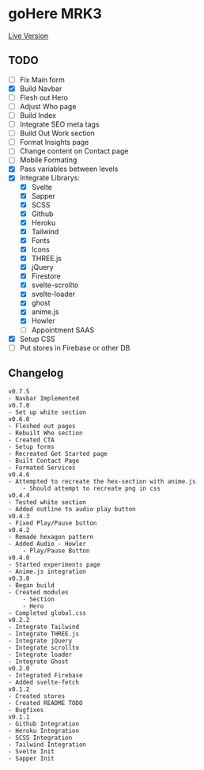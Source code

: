 # goHere MRK3

[Live Version](https://ghv3.herokuapp.com)

## TODO

-   [ ]  Fix Main form
-   [x]  Build Navbar
-   [ ] Flesh out Hero
-   [ ]  Adjust Who page
-   [ ] Build Index
-   [ ] Integrate SEO meta tags
-   [ ] Build Out Work section
-   [ ] Format Insights page
-   [ ] Change content on Contact page
-   [ ]  Mobile Formating
-   [x] Pass variables between levels
-   [x] Integrate Librarys:
    -   [x] Svelte
    -   [x] Sapper
    -   [x] SCSS
    -   [x] Github
    -   [x] Heroku
    -   [x] Tailwind
    -   [x] Fonts
    -   [x] Icons
    -   [x] THREE.js
    -   [x] jQuery
    -   [x] Firestore
    -   [x] svelte-scrollto
    -   [x] svelte-loader
    -   [x] ghost
    -   [x] anime.js
    -   [x] Howler
    -   [ ] Appointment SAAS
-   [x] Setup CSS
-   [ ] Put stores in Firebase or other DB

## Changelog

```
v0.7.5
- Navbar Implemented
v0.7.0
- Set up white section
v0.6.0
- Fleshed out pages
- Rebuilt Who section
- Created CTA
- Setup forms
- Recreated Get Started page
- Built Contact Page
- Formated Services
v0.4.6
- Attempted to recreate the hex-section with anime.js
    - Should attempt to recreate png in css
v0.4.4
- Tested white section
- Added outline to audio play button
v0.4.3
- Fixed Play/Pause button
v0.4.2
- Remade hexagon pattern
- Added Audio - Howler
    - Play/Pause Button
v0.4.0
- Started experiments page
- Anime.js integration
v0.3.0
- Began build
- Created modules
    - Section
    - Hero
- Completed global.css
v0.2.2
- Integrate Tailwind
- Integrate THREE.js
- Integrate jQuery
- Integrate scrollto
- Integrate loader
- Integrate Ghost
v0.2.0
- Integrated Firebase
- Added svelte-fetch
v0.1.2
- Created stores
- Created README TODO
- Bugfixes
v0.1.1
- Github Integration
- Heroku Integration
- SCSS Integration
- Tailwind Integration
- Svelte Init
- Sapper Init
```
